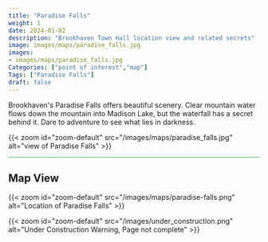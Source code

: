 ```yaml
---
title: "Paradise Falls"
weight: 1
date: 2024-01-02
description: "Brookhaven Town Hall location view and related secrets"
image: images/maps/paradise_falls.jpg
images:
- images/maps/paradise_falls.jpg
Categories: ["point of interest","map"]
Tags: ["Paradise Falls"]
draft: false
--- 
```


Brookhaven's Paradise Falls offers beautiful scenery. Clear mountain water flows down the mountain into Madison Lake, but the waterfall has a secret behind it. Dare to adventure to see what lies in darkness.

{{< zoom id="zoom-default" src="/images/maps/paradise_falls.jpg" alt="view of Paradise Falls" >}}


<hr style="background-color: #28b44c" size=8>

## Map View

{{< zoom id="zoom-default" src="/images/maps/paradise-falls.png" alt="Location of Paradise Falls" >}}

{{< zoom id="zoom-default" src="/images/under_construction.png" alt="Under Construction Warning, Page not complete" >}}

<!-- <hr style="background-color: #28b44c" size=8>

### Related CaseBook Items

- [URL](/)

<hr style="background-color: #28b44c" size=8>

### Related Quests

- [URL](/) -->